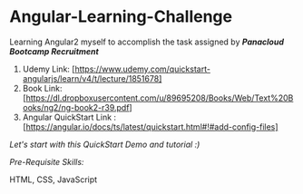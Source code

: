 # Angular-Learning-Challenge 



Learning Angular2 myself to accomplish the task assigned by **_Panacloud Bootcamp Recruitment_**



 1. Udemy Link: [https://www.udemy.com/quickstart-angularjs/learn/v4/t/lecture/1851678]
 2. Book Link: [https://dl.dropboxusercontent.com/u/89695208/Books/Web/Text%20Books/ng2/ng-book2-r39.pdf]
 3. Angular QuickStart Link : [https://angular.io/docs/ts/latest/quickstart.html#!#add-config-files]
 
 

*Let's start with this QuickStart Demo and tutorial :)*



 _Pre-Requisite Skills:_
 
 
 HTML, CSS, JavaScript

